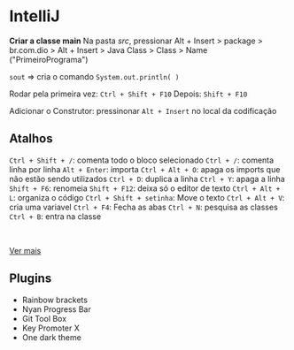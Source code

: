 # IntelliJ
**Criar a classe main**
Na pasta _src_, pressionar Alt + Insert > package > br.com.dio > Alt + Insert > Java Class > Class > Name ("PrimeiroPrograma")

`sout` => cria o comando `System.out.println( )`

Rodar pela primeira vez: `Ctrl + Shift + F10`
Depois: `Shift + F10`

Adicionar o Construtor: pressinonar `Alt + Insert` no local da codificação

## Atalhos
`Ctrl + Shift + /`: comenta todo o bloco selecionado
`Ctrl + /`: comenta linha por linha
`Alt + Enter`: importa
`Ctrl + Alt + O`: apaga os imports que não estão sendo utilizados
`Ctrl + D`: duplica a linha
`Ctrl + Y`: apaga a linha
`Shift + F6`: renomeia
`Shift + F12`: deixa só o editor de texto
`Ctrl + Alt + L`: organiza o código
`Ctrl + Shift + setinha`: Move o texto
`Ctrl + Alt + V`: cria uma variavel
`Ctrl + F4`: Fecha as abas
`Ctrl + N`: pesquisa as classes
`Ctrl + B`: entra na classe

<br>

[Ver mais](http://www.basef.com.br/index.php/Atalhos_do_IntelliJ_Idea#:~:text=Atalhos%20do%20IntelliJ%20Idea%201%20psvm%3A%20Criar%20m%C3%A9todo,sobre%20c%C3%B3digo%20que%20permite%20atribui%C3%A7%C3%A3o%29%20Mais%20itens...%20)


## Plugins
- Rainbow brackets
- Nyan Progress Bar
- Git Tool Box
- Key Promoter X
- One dark theme 
